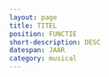```yaml
---
layout: page
title: TITEL
position: FUNCTIE
short-description: DESC
datespan: JAAR
category: musical
---
```

